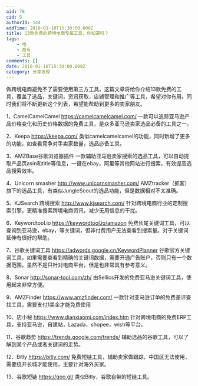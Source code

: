 ```yaml
---
aid: 78
cid: 5
authorID: 144
addTime: 2018-01-18T15:30:00.000Z
title: 13款免费的跨境电商专属工具，你知道吗？
tags:
    - 电
    - 商专
    - 工具
comments: []
date: 2018-01-18T15:30:00.000Z
category: 分享发现
---
```


做跨境电商避免不了需要使用第三方工具，这篇文章将给你介绍13款免费的工具，覆盖了选品，关键词，资讯获取，店铺管理和推广等工具，希望对你有用。同时我们将不断更新这个列表，希望能帮助到更多的卖家朋友。

1、CamelCamelCamel https://camelcamelcamel.com/ 一款可以追踪亚马逊产品价格变化和历史价格数据的免费工具，是众多亚马逊卖家选品必备的工具之一。

2、Keepa https://keepa.com/ 类似camelcamelcamel的功能，同时新增了更多的功能，如查看竞争对手卖家数量，选品必备工具。

3、AMZBase谷歌浏览器插件 一款辅助亚马逊卖家搜索的选品工具，可以自动提取产品页asin和title等信息，一键在ebay，阿里等其他网站进行搜索，有效提高选品搜索效率。

4、Unicorn smasher http://www.unicornsmasher.com/ AMZtracker（抓客）旗下的选品工具，有类似JungleScout的选品功能，但是数据相对不太准确。

5、KJSearch 跨境搜索 http://www.kjsearch.com/ 针对跨境电商行业的定制搜索引擎，更精准搜索跨境电商资讯，减少无用信息的干扰。

6、Keywordtool.io https://keywordtool.io/amazon 免费长尾关键词工具，可以查询到亚马逊，ebay，等关键词，但非付费用户无法查看到搜索量。对于关键词延伸有很好的帮助。

7、谷歌关键词工具 https://adwords.google.cn/KeywordPlanner 谷歌官方关键词工具，如果需要查看到精确的关键词数据，需要开通广告账户，否则只有一个数据范围，虽然不是只针对电商平台，但是也非常具有参考意义。

8、Sonar http://sonar-tool.com/zh/ 由Sellics开发的免费亚马逊关键词工具，使用起来非常方便。

9、AMZFinder https://www.amzfinder.com/ 一款针对亚马逊订单的免费差评查找工具，需要支付1美金才能免费使用

10、店小秘 https://www.dianxiaomi.com/index.htm 针对跨境电商的免费ERP工具，支持亚马逊，自建站，Lazada，shopee，wish等平台。

11、谷歌趋势 https://trends.google.com/trends/ 辅助选品的谷歌工具，可以了解到某个产品或者关键词的走势。

12、Bitly https://bitly.com/ 免费短链工具，辅助卖家做跟踪，中国区无法使用，需要绕开长城才能使用，主要针对海外买家。

13、谷歌短链 https://goo.gl/ 类似Bitly，谷歌自带的短链工具。
